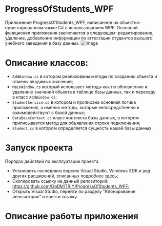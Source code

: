 # ProgressOfStudents_WPF
Приложение ProgressOfStudents_WPF, написанное на обьектно-ориентированном языке C# с использованием WPF. Основной функционал приложения заключается в следующем: редактирование, удаление, добавление информации по аттестации студентов высшего учебного заведения в базу данных.
![image](https://user-images.githubusercontent.com/87300161/207028271-91438a7d-dbdc-4c0a-89c7-0374224950e1.png)
# Описание классов:
- `AddWindow.cs` в котором реализованы методы по созданию обьекта и отмены вводимых значений;
- `MainWindow.cs` который использует методы как по обновлению и удалению значений обьекта в таблице базы данных, так и переходу в класс `AddWindow.cs`;
- `StudentService.cs` в котором и прописана основная логика приложения, а именно методы, которые непосредственно и взаимодействуют с базой данных;
- `DataBaseContext.cs` класс контекста базы данных, в котором приписывается метод для объявления строки подключения;
- `Student.cs` в котором определяется сущность нашей базы данных.
# Запуск проекта
Порядок действий по эксплуатации проекта:
- Установить последнюю версию Visual Studio, Windows SDK и ряд других расширений, описанных подробнее [здесь](https://learn.microsoft.com/ru-ru/visualstudio/get-started/tutorial-open-project-from-repo?view=vs-2019&tabs=vs168later);
- Скопировать ссылку на данный репозиторий: https://github.com/DgDMITRIY/ProgressOfStudents_WPF;
- Открыть Visual Studio, перейти по разделу "Клонирование репозитория" и ввести ссылку.
# Описание работы приложения
